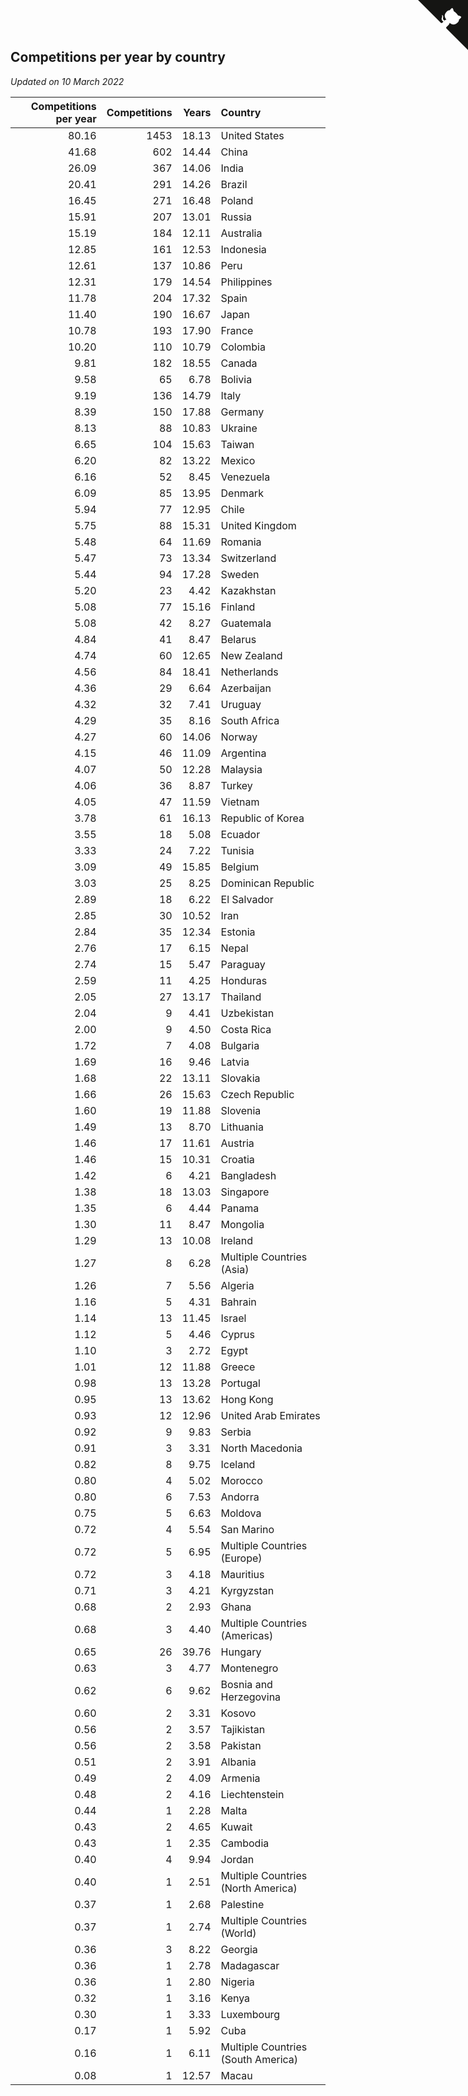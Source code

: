 ## Competitions per year by country

*Updated on 10 March 2022*

| Competitions per year | Competitions | Years | Country |
| ---: | ---: | ---: | :--- |
| 80.16 | 1453 | 18.13 | United States |
| 41.68 | 602 | 14.44 | China |
| 26.09 | 367 | 14.06 | India |
| 20.41 | 291 | 14.26 | Brazil |
| 16.45 | 271 | 16.48 | Poland |
| 15.91 | 207 | 13.01 | Russia |
| 15.19 | 184 | 12.11 | Australia |
| 12.85 | 161 | 12.53 | Indonesia |
| 12.61 | 137 | 10.86 | Peru |
| 12.31 | 179 | 14.54 | Philippines |
| 11.78 | 204 | 17.32 | Spain |
| 11.40 | 190 | 16.67 | Japan |
| 10.78 | 193 | 17.90 | France |
| 10.20 | 110 | 10.79 | Colombia |
| 9.81 | 182 | 18.55 | Canada |
| 9.58 | 65 | 6.78 | Bolivia |
| 9.19 | 136 | 14.79 | Italy |
| 8.39 | 150 | 17.88 | Germany |
| 8.13 | 88 | 10.83 | Ukraine |
| 6.65 | 104 | 15.63 | Taiwan |
| 6.20 | 82 | 13.22 | Mexico |
| 6.16 | 52 | 8.45 | Venezuela |
| 6.09 | 85 | 13.95 | Denmark |
| 5.94 | 77 | 12.95 | Chile |
| 5.75 | 88 | 15.31 | United Kingdom |
| 5.48 | 64 | 11.69 | Romania |
| 5.47 | 73 | 13.34 | Switzerland |
| 5.44 | 94 | 17.28 | Sweden |
| 5.20 | 23 | 4.42 | Kazakhstan |
| 5.08 | 77 | 15.16 | Finland |
| 5.08 | 42 | 8.27 | Guatemala |
| 4.84 | 41 | 8.47 | Belarus |
| 4.74 | 60 | 12.65 | New Zealand |
| 4.56 | 84 | 18.41 | Netherlands |
| 4.36 | 29 | 6.64 | Azerbaijan |
| 4.32 | 32 | 7.41 | Uruguay |
| 4.29 | 35 | 8.16 | South Africa |
| 4.27 | 60 | 14.06 | Norway |
| 4.15 | 46 | 11.09 | Argentina |
| 4.07 | 50 | 12.28 | Malaysia |
| 4.06 | 36 | 8.87 | Turkey |
| 4.05 | 47 | 11.59 | Vietnam |
| 3.78 | 61 | 16.13 | Republic of Korea |
| 3.55 | 18 | 5.08 | Ecuador |
| 3.33 | 24 | 7.22 | Tunisia |
| 3.09 | 49 | 15.85 | Belgium |
| 3.03 | 25 | 8.25 | Dominican Republic |
| 2.89 | 18 | 6.22 | El Salvador |
| 2.85 | 30 | 10.52 | Iran |
| 2.84 | 35 | 12.34 | Estonia |
| 2.76 | 17 | 6.15 | Nepal |
| 2.74 | 15 | 5.47 | Paraguay |
| 2.59 | 11 | 4.25 | Honduras |
| 2.05 | 27 | 13.17 | Thailand |
| 2.04 | 9 | 4.41 | Uzbekistan |
| 2.00 | 9 | 4.50 | Costa Rica |
| 1.72 | 7 | 4.08 | Bulgaria |
| 1.69 | 16 | 9.46 | Latvia |
| 1.68 | 22 | 13.11 | Slovakia |
| 1.66 | 26 | 15.63 | Czech Republic |
| 1.60 | 19 | 11.88 | Slovenia |
| 1.49 | 13 | 8.70 | Lithuania |
| 1.46 | 17 | 11.61 | Austria |
| 1.46 | 15 | 10.31 | Croatia |
| 1.42 | 6 | 4.21 | Bangladesh |
| 1.38 | 18 | 13.03 | Singapore |
| 1.35 | 6 | 4.44 | Panama |
| 1.30 | 11 | 8.47 | Mongolia |
| 1.29 | 13 | 10.08 | Ireland |
| 1.27 | 8 | 6.28 | Multiple Countries (Asia) |
| 1.26 | 7 | 5.56 | Algeria |
| 1.16 | 5 | 4.31 | Bahrain |
| 1.14 | 13 | 11.45 | Israel |
| 1.12 | 5 | 4.46 | Cyprus |
| 1.10 | 3 | 2.72 | Egypt |
| 1.01 | 12 | 11.88 | Greece |
| 0.98 | 13 | 13.28 | Portugal |
| 0.95 | 13 | 13.62 | Hong Kong |
| 0.93 | 12 | 12.96 | United Arab Emirates |
| 0.92 | 9 | 9.83 | Serbia |
| 0.91 | 3 | 3.31 | North Macedonia |
| 0.82 | 8 | 9.75 | Iceland |
| 0.80 | 4 | 5.02 | Morocco |
| 0.80 | 6 | 7.53 | Andorra |
| 0.75 | 5 | 6.63 | Moldova |
| 0.72 | 4 | 5.54 | San Marino |
| 0.72 | 5 | 6.95 | Multiple Countries (Europe) |
| 0.72 | 3 | 4.18 | Mauritius |
| 0.71 | 3 | 4.21 | Kyrgyzstan |
| 0.68 | 2 | 2.93 | Ghana |
| 0.68 | 3 | 4.40 | Multiple Countries (Americas) |
| 0.65 | 26 | 39.76 | Hungary |
| 0.63 | 3 | 4.77 | Montenegro |
| 0.62 | 6 | 9.62 | Bosnia and Herzegovina |
| 0.60 | 2 | 3.31 | Kosovo |
| 0.56 | 2 | 3.57 | Tajikistan |
| 0.56 | 2 | 3.58 | Pakistan |
| 0.51 | 2 | 3.91 | Albania |
| 0.49 | 2 | 4.09 | Armenia |
| 0.48 | 2 | 4.16 | Liechtenstein |
| 0.44 | 1 | 2.28 | Malta |
| 0.43 | 2 | 4.65 | Kuwait |
| 0.43 | 1 | 2.35 | Cambodia |
| 0.40 | 4 | 9.94 | Jordan |
| 0.40 | 1 | 2.51 | Multiple Countries (North America) |
| 0.37 | 1 | 2.68 | Palestine |
| 0.37 | 1 | 2.74 | Multiple Countries (World) |
| 0.36 | 3 | 8.22 | Georgia |
| 0.36 | 1 | 2.78 | Madagascar |
| 0.36 | 1 | 2.80 | Nigeria |
| 0.32 | 1 | 3.16 | Kenya |
| 0.30 | 1 | 3.33 | Luxembourg |
| 0.17 | 1 | 5.92 | Cuba |
| 0.16 | 1 | 6.11 | Multiple Countries (South America) |
| 0.08 | 1 | 12.57 | Macau |


<a href="https://github.com/jonatanklosko/wca_statistics" class="github-corner" aria-label="View source on Github"><svg width="80" height="80" viewBox="0 0 250 250" style="fill:#151513; color:#fff; position: absolute; top: 0; border: 0; right: 0;" aria-hidden="true"><path d="M0,0 L115,115 L130,115 L142,142 L250,250 L250,0 Z"></path><path d="M128.3,109.0 C113.8,99.7 119.0,89.6 119.0,89.6 C122.0,82.7 120.5,78.6 120.5,78.6 C119.2,72.0 123.4,76.3 123.4,76.3 C127.3,80.9 125.5,87.3 125.5,87.3 C122.9,97.6 130.6,101.9 134.4,103.2" fill="currentColor" style="transform-origin: 130px 106px;" class="octo-arm"></path><path d="M115.0,115.0 C114.9,115.1 118.7,116.5 119.8,115.4 L133.7,101.6 C136.9,99.2 139.9,98.4 142.2,98.6 C133.8,88.0 127.5,74.4 143.8,58.0 C148.5,53.4 154.0,51.2 159.7,51.0 C160.3,49.4 163.2,43.6 171.4,40.1 C171.4,40.1 176.1,42.5 178.8,56.2 C183.1,58.6 187.2,61.8 190.9,65.4 C194.5,69.0 197.7,73.2 200.1,77.6 C213.8,80.2 216.3,84.9 216.3,84.9 C212.7,93.1 206.9,96.0 205.4,96.6 C205.1,102.4 203.0,107.8 198.3,112.5 C181.9,128.9 168.3,122.5 157.7,114.1 C157.9,116.9 156.7,120.9 152.7,124.9 L141.0,136.5 C139.8,137.7 141.6,141.9 141.8,141.8 Z" fill="currentColor" class="octo-body"></path></svg></a><style>.github-corner:hover .octo-arm{animation:octocat-wave 560ms ease-in-out}@keyframes octocat-wave{0%,100%{transform:rotate(0)}20%,60%{transform:rotate(-25deg)}40%,80%{transform:rotate(10deg)}}@media (max-width:500px){.github-corner:hover .octo-arm{animation:none}.github-corner .octo-arm{animation:octocat-wave 560ms ease-in-out}}</style>
